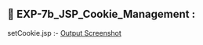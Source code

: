 ## 📁 EXP-7b_JSP_Cookie_Management :

setCookie.jsp :- [Output Screenshot](https://github.com/PadmarajKurundwade07/Advanced-JAVA/blob/main/EXP-7b_JSP_Cookie_Management/Screenshot-7b_Cookie_Management.png)
